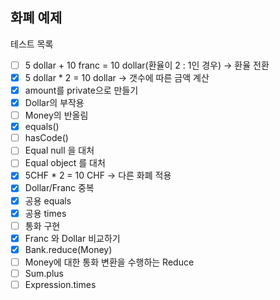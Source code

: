 화폐 예제
----------------

테스트 목록
- [ ] 5 dollar + 10 franc = 10 dollar(환율이 2 : 1인 경우) ->  환율 전환
- [x] 5 dollar * 2 = 10 dollar -> 갯수에 따른 금액 계산
- [x] amount를 private으로 만들기
- [x] Dollar의 부작용
- [ ] Money의 반올림 
- [x] equals()
- [ ] hasCode()
- [ ] Equal null 을 대처
- [ ] Equal object 를 대처
- [x] 5CHF * 2 = 10 CHF -> 다른 화폐 적용
- [x] Dollar/Franc 중복
- [x] 공용 equals
- [x] 공용 times
- [ ] 통화 구현
- [x] Franc 와 Dollar 비교하기
- [x] Bank.reduce(Money)
- [ ] Money에 대한 통화 변환을 수행하는 Reduce
- [ ] Sum.plus
- [ ] Expression.times